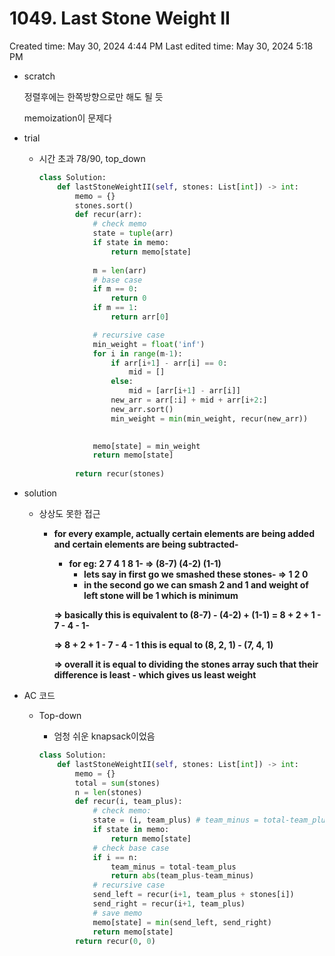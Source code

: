 # 1049. Last Stone Weight II

Created time: May 30, 2024 4:44 PM
Last edited time: May 30, 2024 5:18 PM

- scratch
    
    정렬후에는 한쪽방향으로만 해도 될 듯 
    
    memoization이 문제다 
    
- trial
    - 시간 초과 78/90, top_down
        
        ```python
        class Solution:
            def lastStoneWeightII(self, stones: List[int]) -> int:
                memo = {} 
                stones.sort()
                def recur(arr):
                    # check memo
                    state = tuple(arr)
                    if state in memo:
                        return memo[state]
                    
                    m = len(arr)
                    # base case 
                    if m == 0:
                        return 0
                    if m == 1:
                        return arr[0]
        
                    # recursive case
                    min_weight = float('inf')
                    for i in range(m-1):
                        if arr[i+1] - arr[i] == 0:
                            mid = []
                        else:
                            mid = [arr[i+1] - arr[i]]
                        new_arr = arr[:i] + mid + arr[i+2:]
                        new_arr.sort()
                        min_weight = min(min_weight, recur(new_arr))
                        
        
                    memo[state] = min_weight
                    return memo[state]
                
                return recur(stones)
        ```
        
- solution
    - 상상도 못한 접근
        - **for every example, actually certain elements are being added and certain elements are being subtracted-**
            - **for eg: 2 7 4 1 8 1- => (8-7) (4-2) (1-1)**
                - **lets say in first go we smashed these stones- => 1 2 0**
                - **in the second go we can smash 2 and 1 and weight of left stone will be 1 which is minimum**
            
            **=> basically this is equivalent to (8-7) - (4-2) + (1-1) = 8 + 2 + 1 - 7 - 4 - 1-** 
            
            **=> 8 + 2 + 1 - 7 - 4 - 1 this is equal to (8, 2, 1) - (7, 4, 1)**
            
            **=> overall it is equal to dividing the stones array such that their difference is least - which gives us least weight**
            
- AC 코드
    - Top-down
        - 엄청 쉬운 knapsack이었음
        
        ```python
        class Solution:
            def lastStoneWeightII(self, stones: List[int]) -> int:
                memo = {}
                total = sum(stones)
                n = len(stones)
                def recur(i, team_plus):
                    # check memo:
                    state = (i, team_plus) # team_minus = total-team_plus
                    if state in memo:
                        return memo[state]
                    # check base case
                    if i == n:
                        team_minus = total-team_plus
                        return abs(team_plus-team_minus)
                    # recursive case
                    send_left = recur(i+1, team_plus + stones[i])
                    send_right = recur(i+1, team_plus)
                    # save memo 
                    memo[state] = min(send_left, send_right)
                    return memo[state]
                return recur(0, 0)
        ```